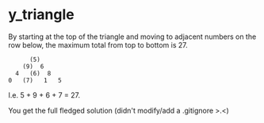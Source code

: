 y_triangle
==========

By starting at the top of the triangle and moving to adjacent numbers on the row below, the maximum total from top to bottom is 27.

          (5)
        (9)  6
      4   (6)  8
    0   (7)   1   5

I.e. 5 + 9 + 6 + 7 = 27.

You get the full fledged solution (didn't modify/add a .gitignore >.<)

